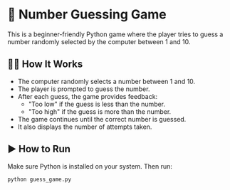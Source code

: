 # 🎯 Number Guessing Game

This is a beginner-friendly Python game where the player tries to guess a number randomly selected by the computer between 1 and 10.

## 👨‍💻 How It Works

- The computer randomly selects a number between 1 and 10.
- The player is prompted to guess the number.
- After each guess, the game provides feedback:
  - "Too low" if the guess is less than the number.
  - "Too high" if the guess is more than the number.
- The game continues until the correct number is guessed.
- It also displays the number of attempts taken.

## ▶️ How to Run

Make sure Python is installed on your system. Then run:

```bash
python guess_game.py
